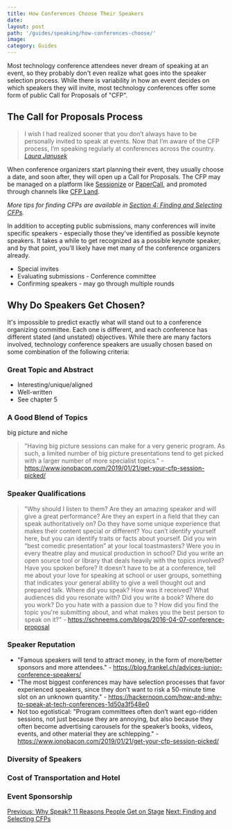 ```yaml
---
title: How Conferences Choose Their Speakers
date:
layout: post
path: '/guides/speaking/how-conferences-choose/'
image:
category: Guides
---
```


Most technology conference attendees never dream of speaking at an event, so they probably don't even realize what goes into the speaker selection process. While there is variability in how an event decides on which speakers they will invite, most technology conferences offer some form of public Call for Proposals of "CFP".

## The Call for Proposals Process

> I wish I had realized sooner that you don’t always have to be personally invited to speak at events. Now that I’m aware of the CFP process, I’m speaking regularly at conferences across the country.
> _[Laura Janusek](https://www.cfpland.com/blog/speakers-story-laura-janusek/)_

When conference organizers start planning their event, they usually choose a date, and soon after, they will open up a Call for Proposals. The CFP may be managed on a platform like [Sessionize](https://sessionize.com/) or [PaperCall](https://www.papercall.io/), and promoted through channels like [CFP Land](/).

_More tips for finding CFPs are available in [Section 4: Finding and Selecting CFPs](../finding-cfps/)._

In addition to accepting public submissions, many conferences will invite specific speakers - especially those they've identified as possible keynote speakers. It takes a while to get recognized as a possible keynote speaker, and by that point, you'll likely have met many of the conference organizers already.

- Special invites
- Evaluating submissions - Conference committee
- Confirming speakers - may go through multiple rounds

## Why Do Speakers Get Chosen?

It's impossible to predict exactly what will stand out to a conference organizing committee. Each one is different, and each conference has different stated (and unstated) objectives. While there are many factors involved, technology conference speakers are usually chosen based on some combination of the following criteria:

### Great Topic and Abstract

- Interesting/unique/aligned
- Well-written
- See chapter 5

### A Good Blend of Topics

big picture and niche

> "Having big picture sessions can make for a very generic program. As such, a limited number of big picture presentations tend to get picked with a larger number of more specialist topics." - https://www.jonobacon.com/2019/01/21/get-your-cfp-session-picked/

### Speaker Qualifications

> "Why should I listen to them? Are they an amazing speaker and will give a great performance? Are they an expert in a field that they can speak authoritatively on? Do they have some unique experience that makes their content special or different? You can’t identify yourself here, but you can identify traits or facts about yourself. Did you win “best comedic presentation” at your local toastmasters? Were you in every theatre play and musical production in school? Did you write an open source tool or library that deals heavily with the topics involved? Have you spoken before? It doesn’t have to be at a conference, tell me about your love for speaking at school or user groups, something that indicates your general ability to give a well thought out and prepared talk. Where did you speak? How was it received? What audiences did you resonate with? Did you write a book? Where do you work? Do you hate with a passion due to ? How did you find the topic you're submitting about, and what makes you the best person to speak on it?" - https://schneems.com/blogs/2016-04-07-conference-proposal

### Speaker Reputation

- "Famous speakers will tend to attract money, in the form of more/better sponsors and more attendees." - https://blog.frankel.ch/advices-junior-conference-speakers/
- "The most biggest conferences may have selection processes that favor experienced speakers, since they don’t want to risk a 50-minute time slot on an unknown quantity." - https://hackernoon.com/how-and-why-to-speak-at-tech-conferences-1d50a3f548e0
- Not too egotistical: "Program committees often don’t want ego-ridden sessions, not just because they are annoying, but also because they often become advertising carousels for the speaker’s books, videos, events, and other material they are schlepping." - https://www.jonobacon.com/2019/01/21/get-your-cfp-session-picked/

### Diversity of Speakers

### Cost of Transportation and Hotel

### Event Sponsorship

<a class="text-left d-block" href="../why-speak">Previous: Why Speak? 11 Reasons People Get on Stage</a>
<a class="text-right d-block" href="../finding-cfps/">Next: Finding and Selecting CFPs</a>
